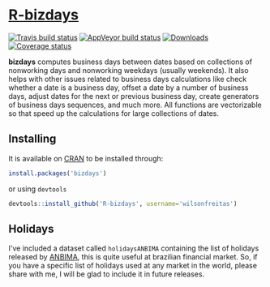 
# [R-bizdays]( https://cran.r-project.org/package=bizdays)

[![Travis build status](https://travis-ci.org/wilsonfreitas/R-bizdays.svg?branch=master)](https://travis-ci.org/wilsonfreitas/R-bizdays)
[![AppVeyor build status](https://ci.appveyor.com/api/projects/status/github/wilsonfreitas/R-bizdays?branch=master&svg=true)](https://ci.appveyor.com/project/wilsonfreitas/R-bizdays)
[![Downloads](http://cranlogs.r-pkg.org/badges/bizdays?color=brightgreen)]( https://cran.r-project.org/package=bizdays)
[![Coverage status](https://codecov.io/gh/wilsonfreitas/R-bizdays/branch/master/graph/badge.svg)](https://codecov.io/github/wilsonfreitas/R-bizdays?branch=master)

[cran-bizdays]:  https://cran.r-project.org/package=bizdays
[ANBIMA]: http://www.anbima.com.br

**bizdays** computes business days between dates based on collections of nonworking days and nonworking weekdays (usually weekends).
It also helps with other issues related to business days calculations like check whether a date is a business day, offset a date by a number of business days, adjust dates for the next or previous business day, create generators of business days sequences, and much more.
All functions are vectorizable so that speed up the calculations for large collections of dates.

## Installing

It is available on [CRAN][cran-bizdays] to be installed through:

```R
install.packages('bizdays')
```

or using `devtools`

```R
devtools::install_github('R-bizdays', username='wilsonfreitas')
```

## Holidays

I've included a dataset called `holidaysANBIMA` containing the list of holidays released by [ANBIMA][ANBIMA], this is quite useful at brazilian financial market.
So, if you have a specific list of holidays used at any market in the world, please share with me, I will be glad to include it in future releases.

